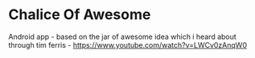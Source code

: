 # Chalice Of Awesome
Android app - based on the jar of awesome idea which i heard about through
tim ferris - https://www.youtube.com/watch?v=LWCv0zAnqW0


